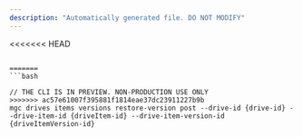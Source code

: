 ```yaml
---
description: "Automatically generated file. DO NOT MODIFY"
---
```


<<<<<<< HEAD
```cli

=======
```bash

// THE CLI IS IN PREVIEW. NON-PRODUCTION USE ONLY
>>>>>>> ac57e61007f395881f1814eae37dc23911227b9b
mgc drives items versions restore-version post --drive-id {drive-id} --drive-item-id {driveItem-id} --drive-item-version-id {driveItemVersion-id}

```